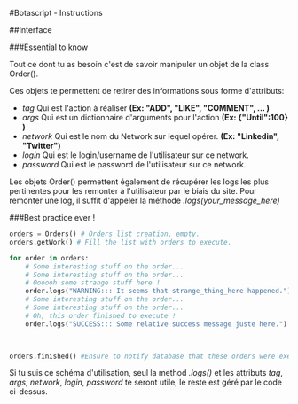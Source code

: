 #Botascript - Instructions

##Interface

###Essential to know

Tout ce dont tu as besoin c'est de savoir manipuler un objet de la class Order().

Ces objets te permettent de retirer des informations sous forme d'attributs:

- *tag* 		Qui est l'action à réaliser **(Ex: "ADD", "LIKE", "COMMENT", ... )**
- *args* 		Qui est un dictionnaire d'arguments pour l'action **(Ex: {"Until":100} )**
- *network* 	Qui est le nom du Network sur lequel opérer. **(Ex: "Linkedin", "Twitter")**
- *login* 		Qui est le login/username de l'utilisateur sur ce network.
- *password* 	Qui est le password de l'utilisateur sur ce network.

Les objets Order() permettent également de récupérer les logs les plus pertinentes pour les remonter à l'utilisateur par le biais du site.
Pour remonter une log, il suffit d'appeler la méthode *.logs(your_message_here)*


###Best practice ever !

```python
orders = Orders() # Orders list creation, empty.
orders.getWork() # Fill the list with orders to execute.

for order in orders:
	# Some interesting stuff on the order...
	# Some interesting stuff on the order...
	# Oooooh some strange stuff here !
	order.logs("WARNING::: It seems that strange_thing_here happened.")
	# Some interesting stuff on the order...
	# Some interesting stuff on the order...
	# Oh, this order finished to execute !
	order.logs("SUCCESS::: Some relative success message juste here.")

		

orders.finished() #Ensure to notify database that these orders were executed.

```

Si tu suis ce schéma d'utilisation, seul la method *.logs()* et les attributs *tag*, *args*, *network*, *login*, *password* te seront utile, le reste est géré par le code ci-dessus.


